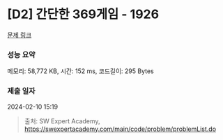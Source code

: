 # [D2] 간단한 369게임 - 1926 

[문제 링크](https://swexpertacademy.com/main/code/problem/problemDetail.do?contestProbId=AV5PTeo6AHUDFAUq) 

### 성능 요약

메모리: 58,772 KB, 시간: 152 ms, 코드길이: 295 Bytes

### 제출 일자

2024-02-10 15:19



> 출처: SW Expert Academy, https://swexpertacademy.com/main/code/problem/problemList.do